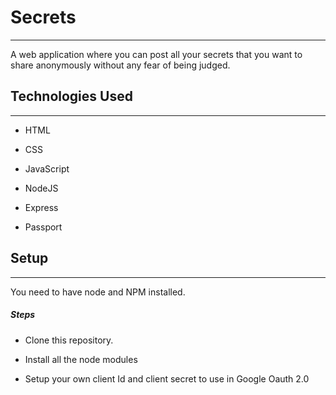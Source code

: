 <h1>Secrets</h1>
<hr><p>A web application where you can post all your secrets that you want to share anonymously without any fear of being judged.</p><h2>Technologies Used</h2>
<hr><ul>
<li>HTML</li>
</ul><ul>
<li>CSS</li>
</ul><ul>
<li>JavaScript</li>
</ul><ul>
<li>NodeJS</li>
</ul><ul>
<li>Express</li>
</ul><ul>
<li>Passport</li>
</ul><h2>Setup</h2>
<hr><p>You need to have node and NPM installed.</p><h5>Steps</h5><ul>
<li>Clone this repository.</li>
</ul><ul>
<li>Install all the node modules</li>
</ul><ul>
<li>Setup your own client Id and client secret to use in Google Oauth 2.0</li>
</ul>
